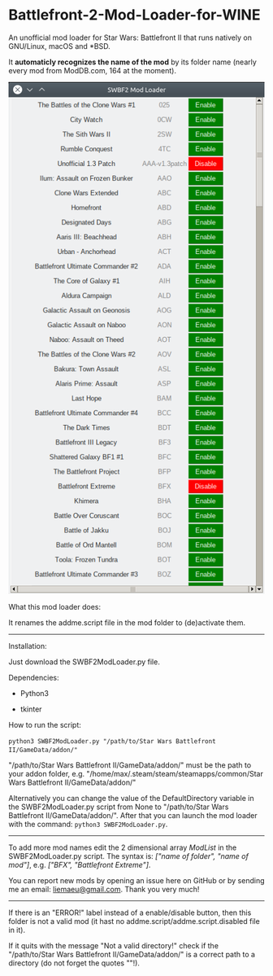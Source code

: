 # Battlefront-2-Mod-Loader-for-WINE
An unofficial mod loader for Star Wars: Battlefront II that runs natively on GNU/Linux, macOS and *BSD.

It **automaticly recognizes the name of the mod** by its folder name (nearly every mod from ModDB.com, 164 at the moment).

![Screenshot](https://raw.githubusercontent.com/Liemaeu/Battlefront-2-Mod-Loader-for-WINE/master/Screenshot.png)

What this mod loader does:

It renames the addme.script file in the mod folder to (de)activate them.

---

Installation:

Just download the SWBF2ModLoader.py file.

Dependencies:

- Python3

- tkinter

How to run the script:

`python3 SWBF2ModLoader.py "/path/to/Star Wars Battlefront II/GameData/addon/"`

"/path/to/Star Wars Battlefront II/GameData/addon/" must be the path to your addon folder, e.g. "/home/max/.steam/steam/steamapps/common/Star Wars Battlefront II/GameData/addon/"

Alternatively you can change the value of the DefaultDirectory variable in the SWBF2ModLoader.py script from None to "/path/to/Star Wars Battlefront II/GameData/addon/". After that you can launch the mod loader with the command: `python3 SWBF2ModLoader.py`.

---

To add more mod names edit the 2 dimensional array *ModList* in the SWBF2ModLoader.py script. The syntax is: *["name of folder", "name of mod"]*, e.g. *["BFX", "Battlefront Extreme"]*.

You can report new mods by opening an issue here on GitHub or by sending me an email: liemaeu@gmail.com. Thank you very much!

---

If there is an "ERROR!" label instead of a enable/disable button, then this folder is not a valid mod (it hast no addme.script/addme.script.disabled file in it).

If it quits with the message "Not a valid directory!" check if the "/path/to/Star Wars Battlefront II/GameData/addon/" is a correct path to a directory (do not forget the quotes ""!).
